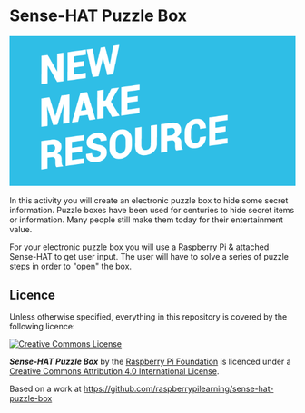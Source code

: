 # Sense-HAT Puzzle Box

![](cover.png)

In this activity you will create an electronic puzzle box to hide some secret information. Puzzle boxes have been used for centuries to hide secret items or information. Many people still make them today for their entertainment value.

For your electronic puzzle box you will use a Raspberry Pi & attached Sense-HAT to get user input. The user will have to solve a series of puzzle steps in order to "open" the box.

## Licence

Unless otherwise specified, everything in this repository is covered by the following licence:

[![Creative Commons License](http://i.creativecommons.org/l/by-sa/4.0/88x31.png)](http://creativecommons.org/licenses/by-sa/4.0/)

***Sense-HAT Puzzle Box*** by the [Raspberry Pi Foundation](http://www.raspberrypi.org) is licenced under a [Creative Commons Attribution 4.0 International License](http://creativecommons.org/licenses/by-sa/4.0/).

Based on a work at https://github.com/raspberrypilearning/sense-hat-puzzle-box
